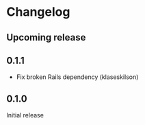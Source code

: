 # Changelog

## Upcoming release

## 0.1.1

* Fix broken Rails dependency (klaseskilson)

## 0.1.0

Initial release
